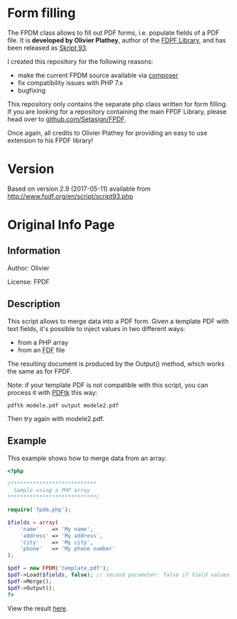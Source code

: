 # Form filling
The FPDM class allows to fill out PDF forms, i.e. populate fields of a PDF file. It is **developed by Olivier Plathey**, author of the [FDPF Library](http://www.fpdf.org/), and has been released as [Skript 93](http://www.fpdf.org/en/script/script93.php).

I created this repository for the following reasons:
- make the current FPDM source available via [composer](https://packagist.org/packages/tmw/fpdm)
- fix compatibility issues with PHP 7.x
- bugfixing

This repository only contains the separate php class written for form filling. If you are looking for a repository containing the main FPDF Library, please head over to [github.com/Setasign/FPDF](https://github.com/Setasign/FPDF).

Once again, all credits to Olivier Plathey for providing an easy to use extension to his FPDF library!

# Version
Based on version 2.9 (2017-05-11) available from http://www.fpdf.org/en/script/script93.php

# Original Info Page
## Information
Author: Olivier

License: FPDF

## Description
This script allows to merge data into a PDF form. Given a template PDF with text fields, it's
possible to inject values in two different ways:
- from a PHP array
- from an <abbr title="Forms Data Format">FDF</abbr> file

The resulting document is produced by the Output() method, which works the same as for FPDF.

Note: if your template PDF is not compatible with this script, you can process it with
[PDFtk](https://www.pdflabs.com/tools/pdftk-server/) this way:

`pdftk modele.pdf output modele2.pdf`
  
Then try again with modele2.pdf.

## Example
This example shows how to merge data from an array:

```php
<?php

/***************************
  Sample using a PHP array
****************************/

require('fpdm.php');

$fields = array(
    'name'    => 'My name',
    'address' => 'My address',
    'city'    => 'My city',
    'phone'   => 'My phone number'
);

$pdf = new FPDM('template.pdf');
$pdf->Load($fields, false); // second parameter: false if field values are in ISO-8859-1, true if UTF-8
$pdf->Merge();
$pdf->Output();
?>
```

View the result [here](http://www.fpdf.org/en/script/ex93.pdf). 
